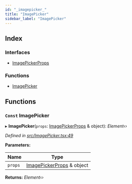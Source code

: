 ```yaml
---
id: "_imagepicker_"
title: "ImagePicker"
sidebar_label: "ImagePicker"
---
```


## Index

### Interfaces

* [ImagePickerProps](../interfaces/_imagepicker_.imagepickerprops.md)

### Functions

* [ImagePicker](_imagepicker_.md#const-imagepicker)

## Functions

### `Const` ImagePicker

▸ **ImagePicker**(`props`: [ImagePickerProps](../interfaces/_imagepicker_.imagepickerprops.md) & object): *Element‹›*

*Defined in [src/ImagePicker.tsx:49](https://github.com/tarojsx/ui/blob/v0.11.0/src/ImagePicker.tsx#L49)*

**Parameters:**

Name | Type |
------ | ------ |
`props` | [ImagePickerProps](../interfaces/_imagepicker_.imagepickerprops.md) & object |

**Returns:** *Element‹›*
